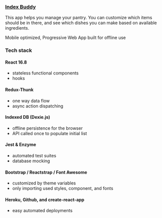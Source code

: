 ### [Index Buddy](https://pantrybuddy.herokuapp.com)

This app helps you manage your pantry. You can customize which items should be in there, and see which dishes you can make based on available ingredients.

Mobile optimized, Progressive Web App built for offline use

### Tech stack

#### React 16.8
- stateless functional components
- hooks

#### Redux-Thunk
- one way data flow
- async action dispatching

#### Indexed DB (Dexie.js)
- offline persistence for the browser
- API called once to populate initial list

#### Jest & Enzyme
- automated test suites
- database mocking

#### Bootstrap / Reactstrap / Font Awesome
- customized by theme variables
- only importing used styles, component, and fonts

#### Heroku, Github, and create-react-app
- easy automated deployments
